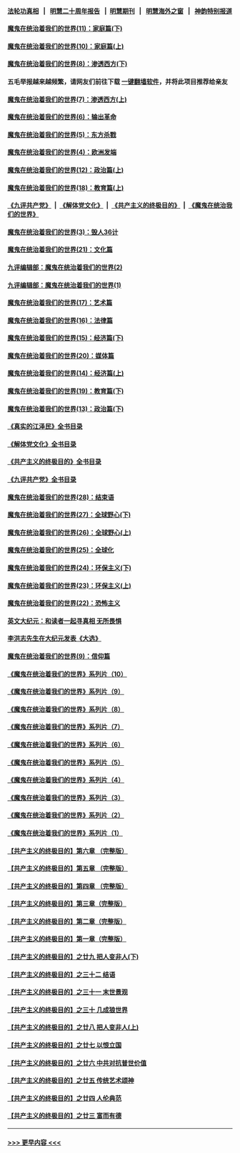 #### [法轮功真相](https://github.com/gfw-breaker/truth/blob/master/README.md?t=0) &nbsp;&nbsp;|&nbsp;&nbsp; [明慧二十周年报告](https://github.com/gfw-breaker/mh-reports/blob/master/README.md?t=0) &nbsp;&nbsp;|&nbsp;&nbsp;[明慧期刊](https://github.com/gfw-breaker/mh-qikan) &nbsp;&nbsp;|&nbsp;&nbsp; [明慧海外之窗](https://github.com/gfw-breaker/mh-news/blob/master/README.md?t=0) &nbsp;&nbsp;|&nbsp;&nbsp; [神韵特别报道](https://github.com/gfw-breaker/mh-news/blob/master/shenyun.md?t=0)
#### [魔鬼在统治着我们的世界(11)：家庭篇(下)](../pages/nsc422/n10440961.md?t=12080401) 
#### [魔鬼在统治着我们的世界(10)：家庭篇(上)](../pages/nsc422/n10435448.md?t=12080401) 
#### [魔鬼在统治着我们的世界(8)：渗透西方(下)](../pages/nsc422/n10429603.md?t=12080401) 
#### 五毛举报越来越频繁，请网友们前往下载 [一键翻墙软件](https://github.com/gfw-breaker/ssr-accounts)，并将此项目推荐给亲友
#### [魔鬼在统治着我们的世界(7)：渗透西方(上)](../pages/nsc422/n10426013.md?t=12080401) 
#### [魔鬼在统治着我们的世界(6)：输出革命](../pages/nsc422/n10421536.md?t=12080401) 
#### [魔鬼在统治着我们的世界(5)：东方杀戮](../pages/nsc422/n10417707.md?t=12080401) 
#### [魔鬼在统治着我们的世界(4)：欧洲发端](../pages/nsc422/n10414890.md?t=12080401) 
#### [魔鬼在统治着我们的世界(12)：政治篇(上)](../pages/nsc422/n10444576.md?t=12080401) 
#### [魔鬼在统治着我们的世界(18)：教育篇(上)](../pages/nsc422/n10526970.md?t=12080401) 
#### [《九评共产党》](https://github.com/begood0513/9ping.md/blob/master/README.md) &nbsp;|&nbsp; [《解体党文化》](../../../../jtdwh.md/blob/master/README.md)  &nbsp;|&nbsp; [《共产主义的终极目的》](../../../../gczydzjmd.md/blob/master/README.md) &nbsp;|&nbsp; [《魔鬼在统治我们的世界》](../../../../mgztzwmdsj.md/blob/master/README.md) 
#### [魔鬼在统治着我们的世界(3)：毁人36计](../pages/nsc422/n10411583.md?t=12080401) 
#### [魔鬼在统治着我们的世界(21)：文化篇](../pages/nsc422/n10597706.md?t=12080401) 
#### [九评编辑部：魔鬼在统治着我们的世界(2)](../pages/nsc422/n10410036.md?t=12080401) 
#### [九评编辑部：魔鬼在统治着我们的世界(1)](../pages/nsc422/n10406825.md?t=12080401) 
#### [魔鬼在统治着我们的世界(17)：艺术篇](../pages/nsc422/n10499093.md?t=12080401) 
#### [魔鬼在统治着我们的世界(16)：法律篇](../pages/nsc422/n10485969.md?t=12080401) 
#### [魔鬼在统治着我们的世界(15)：经济篇(下)](../pages/nsc422/n10469975.md?t=12080401) 
#### [魔鬼在统治着我们的世界(20)：媒体篇](../pages/nsc422/n10586579.md?t=12080401) 
#### [魔鬼在统治着我们的世界(14)：经济篇(上)](../pages/nsc422/n10457370.md?t=12080401) 
#### [魔鬼在统治着我们的世界(19)：教育篇(下)](../pages/nsc422/n10564808.md?t=12080401) 
#### [魔鬼在统治着我们的世界(13)：政治篇(下)](../pages/nsc422/n10448270.md?t=12080401) 
#### [《真实的江泽民》全书目录](../pages/nsc422/n13721399.md?t=12080401) 
#### [《解体党文化》全书目录](../pages/nsc422/n13721157.md?t=12080401) 
#### [《共产主义的终极目的》全书目录](../pages/nsc422/n13721048.md?t=12080401) 
#### [《九评共产党》全书目录](../pages/nsc422/n13708085.md?t=12080401) 
#### [魔鬼在统治着我们的世界(28)：结束语](../pages/nsc422/n10936246.md?t=12080401) 
#### [魔鬼在统治着我们的世界(27)：全球野心(下)](../pages/nsc422/n10928319.md?t=12080401) 
#### [魔鬼在统治着我们的世界(26)：全球野心(上)](../pages/nsc422/n10900318.md?t=12080401) 
#### [魔鬼在统治着我们的世界(25)：全球化](../pages/nsc422/n10788205.md?t=12080401) 
#### [魔鬼在统治着我们的世界(24)：环保主义(下)](../pages/nsc422/n10695307.md?t=12080401) 
#### [魔鬼在统治着我们的世界(23)：环保主义(上)](../pages/nsc422/n10688613.md?t=12080401) 
#### [魔鬼在统治着我们的世界(22)：恐怖主义](../pages/nsc422/n10614727.md?t=12080401) 
#### [英文大纪元：和读者一起寻真相 无所畏惧](../pages/nsc422/n12542027.md?t=12080401) 
#### [李洪志先生在大纪元发表《大选》](../pages/nsc422/n12534746.md?t=12080401) 
#### [魔鬼在统治着我们的世界(9)：信仰篇](../pages/nsc422/n10432159.md?t=12080401) 
#### [《魔鬼在统治着我们的世界》系列片（10）](../pages/nsc422/n12292670.md?t=12080401) 
#### [《魔鬼在统治着我们的世界》系列片（9）](../pages/nsc422/n12290859.md?t=12080401) 
#### [《魔鬼在统治着我们的世界》系列片（8）](../pages/nsc422/n12287445.md?t=12080401) 
#### [《魔鬼在统治着我们的世界》系列片（7）](../pages/nsc422/n12283425.md?t=12080401) 
#### [《魔鬼在统治着我们的世界》系列片（6）](../pages/nsc422/n12282314.md?t=12080401) 
#### [《魔鬼在统治着我们的世界》系列片（5）](../pages/nsc422/n12281419.md?t=12080401) 
#### [《魔鬼在统治着我们的世界》系列片（4）](../pages/nsc422/n12274024.md?t=12080401) 
#### [《魔鬼在统治着我们的世界》系列片（3）](../pages/nsc422/n12271322.md?t=12080401) 
#### [《魔鬼在统治着我们的世界》系列片（2）](../pages/nsc422/n12269049.md?t=12080401) 
#### [《魔鬼在统治着我们的世界》系列片（1）](../pages/nsc422/n12267575.md?t=12080401) 
#### [【共产主义的终极目的】第六章 （完整版）](../pages/nsc422/n11428913.md?t=12080401) 
#### [【共产主义的终极目的】第五章 （完整版）](../pages/nsc422/n11428912.md?t=12080401) 
#### [【共产主义的终极目的】第四章 （完整版）](../pages/nsc422/n11428907.md?t=12080401) 
#### [【共产主义的终极目的】第三章（完整版）](../pages/nsc422/n11428848.md?t=12080401) 
#### [【共产主义的终极目的】第二章（完整版）](../pages/nsc422/n11428831.md?t=12080401) 
#### [【共产主义的终极目的】第一章（完整版）](../pages/nsc422/n11417651.md?t=12080401) 
#### [【共产主义的终极目的】之廿九 把人变非人(下)](../pages/nsc422/n11344140.md?t=12080401) 
#### [【共产主义的终极目的】之三十二 结语](../pages/nsc422/n11360535.md?t=12080401) 
#### [【共产主义的终极目的】之三十一 末世景观](../pages/nsc422/n11351129.md?t=12080401) 
#### [【共产主义的终极目的】之三十 几成狼世界](../pages/nsc422/n11348280.md?t=12080401) 
#### [【共产主义的终极目的】之廿八 把人变非人(上)](../pages/nsc422/n11340492.md?t=12080401) 
#### [【共产主义的终极目的】之廿七 以恨立国](../pages/nsc422/n11336944.md?t=12080401) 
#### [【共产主义的终极目的】之廿六 中共对抗普世价值](../pages/nsc422/n11324785.md?t=12080401) 
#### [【共产主义的终极目的】之廿五 传统艺术颂神](../pages/nsc422/n11296396.md?t=12080401) 
#### [【共产主义的终极目的】之廿四 人伦典范](../pages/nsc422/n11296397.md?t=12080401) 
#### [【共产主义的终极目的】之廿三 富而有德](../pages/nsc422/n11283598.md?t=12080401) 

----
#### [ >>> 更早内容 <<< ](../indexes/nsc422-earlier.md)
